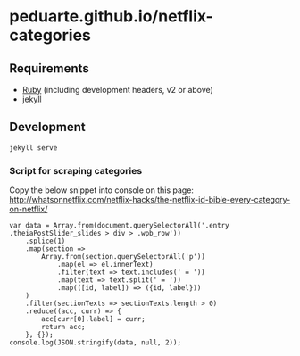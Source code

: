 # peduarte.github.io/netflix-categories

## Requirements

- [Ruby](https://www.ruby-lang.org/en/downloads/) (including development headers, v2 or above)
- [jekyll](https://jekyllrb.com/)

## Development

```bash
jekyll serve
```

### Script for scraping categories

Copy the below snippet into console on this page: http://whatsonnetflix.com/netflix-hacks/the-netflix-id-bible-every-category-on-netflix/

```
var data = Array.from(document.querySelectorAll('.entry .theiaPostSlider_slides > div > .wpb_row'))
	.splice(1)
	.map(section =>
		Array.from(section.querySelectorAll('p'))
			.map(el => el.innerText)
			.filter(text => text.includes(' = '))
			.map(text => text.split(' = '))
			.map(([id, label]) => ({id, label}))
	)
	.filter(sectionTexts => sectionTexts.length > 0)
	.reduce((acc, curr) => {
		acc[curr[0].label] = curr;
		return acc;
	}, {});
console.log(JSON.stringify(data, null, 2));
```
